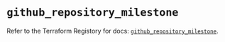 # `github_repository_milestone`

Refer to the Terraform Registory for docs: [`github_repository_milestone`](https://registry.terraform.io/providers/integrations/github/5.30.1/docs/resources/repository_milestone).
